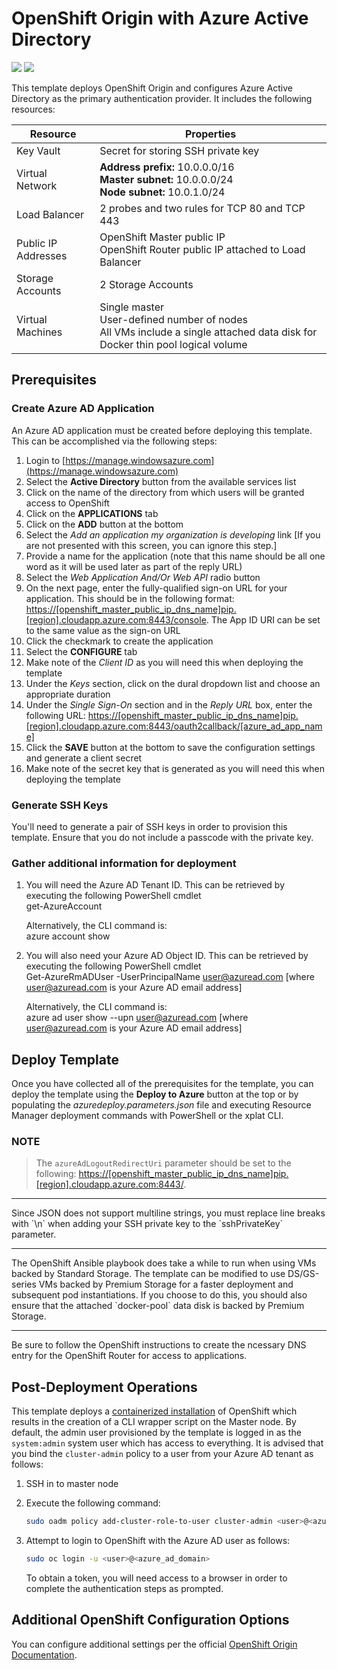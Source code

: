 # OpenShift Origin with Azure Active Directory

<a href="https://portal.azure.com/#create/Microsoft.Template/uri/https%3A%2F%2Fraw.githubusercontent.com%2Fharoldwongms%2Fopenshift-origin%2Fmaster%2Fazuredeploy.json" target="_blank"><img src="http://azuredeploy.net/deploybutton.png"/></a>
<a href="http://armviz.io/#/?load=https%3A%2F%2Fraw.githubusercontent.com%2Fanweiss%2Fazure-quickstart-templates%2Fopenshift-origin-rhel%2Fopenshift-origin-rhel%2Fazuredeploy.json" target="_blank">
    <img src="http://armviz.io/visualizebutton.png"/>
</a>

This template deploys OpenShift Origin and configures Azure Active Directory as the primary authentication provider. It includes the following resources:

|Resource           |Properties                                                                                                                          |
|-------------------|------------------------------------------------------------------------------------------------------------------------------------|
|Key Vault          |Secret for storing SSH private key                                                                                                  |
|Virtual Network    |**Address prefix:** 10.0.0.0/16<br />**Master subnet:** 10.0.0.0/24<br />**Node subnet:** 10.0.1.0/24                               |
|Load Balancer      |2 probes and two rules for TCP 80 and TCP 443                                                                                       |
|Public IP Addresses|OpenShift Master public IP<br />OpenShift Router public IP attached to Load Balancer                                                |
|Storage Accounts   |2 Storage Accounts                                                                                                                  |
|Virtual Machines   |Single master<br />User-defined number of nodes<br />All VMs include a single attached data disk for Docker thin pool logical volume|

## Prerequisites

### Create Azure AD Application

An Azure AD application must be created before deploying this template. This can be accomplished via the following steps:

1. Login to [https://manage.windowsazure.com](https://manage.windowsazure.com)
2. Select the **Active Directory** button from the available services list
3. Click on the name of the directory from which users will be granted access to OpenShift
4. Click on the **APPLICATIONS** tab
5. Click on the **ADD** button at the bottom
6. Select the *Add an application my organization is developing* link [If you are not presented with this screen, you can ignore this step.]
7. Provide a name for the application (note that this name should be all one word as it will be used later as part of the reply URL)
8. Select the *Web Application And/Or Web API* radio button
9. On the next page, enter the fully-qualified sign-on URL for your application. This should be in the following format: [https://[openshift_master_public_ip_dns_name]pip.[region].cloudapp.azure.com:8443/console](). The App ID URI can be set to the same value as the sign-on URL
11. Click the checkmark to create the application
12. Select the **CONFIGURE** tab
13. Make note of the *Client ID* as you will need this when deploying the template
14. Under the *Keys* section, click on the dural dropdown list and choose an appropriate duration 
15. Under the *Single Sign-On* section and in the *Reply URL* box, enter the following URL: [https://[openshift_master_public_ip_dns_name]pip.[region].cloudapp.azure.com:8443/oauth2callback/[azure_ad_app_name]]()
16. Click the **SAVE** button at the bottom to save the configuration settings and generate a client secret
17. Make note of the secret key that is generated as you will need this when deploying the template

### Generate SSH Keys

You'll need to generate a pair of SSH keys in order to provision this template. Ensure that you do not include a passcode with the private key.

### Gather additional information for deployment

1. You will need the Azure AD Tenant ID.  This can be retrieved by executing the following PowerShell cmdlet </br>
     get-AzureAccount </br>

	Alternatively, the CLI command is: </br>
		azure account show

2. You will also need your Azure AD Object ID.  This can be retrieved by executing the following PowerShell cmdlet </br>
     Get-AzureRmADUser -UserPrincipalName user@azuread.com [where user@azuread.com is your Azure AD email address] </br>
	
	Alternatively, the CLI command is: </br>
		azure ad user show --upn user@azuread.com [where user@azuread.com is your Azure AD email address]

## Deploy Template

Once you have collected all of the prerequisites for the template, you can deploy the template using the **Deploy to Azure** button at the top or by populating the *azuredeploy.parameters.json* file and executing Resource Manager deployment commands with PowerShell or the xplat CLI.

### NOTE

> The `azureAdLogoutRedirectUri` parameter should be set to the following: [https://[openshift_master_public_ip_dns_name]pip.[region].cloudapp.azure.com:8443/]().
<hr />
Since JSON does not support multiline strings, you must replace line breaks with `\n` when adding your SSH private key to the `sshPrivateKey` parameter. 
<hr />
The OpenShift Ansible playbook does take a while to run when using VMs backed by Standard Storage. The template can be modified to use DS/GS-series VMs backed by Premium Storage for a faster deployment and subsequent pod instantiations. If you choose to do this, you should also ensure that the attached `docker-pool` data disk is backed by Premium Storage.
<hr />
Be sure to follow the OpenShift instructions to create the ncessary DNS entry for the OpenShift Router for access to applications.

## Post-Deployment Operations

This template deploys a [containerized installation](https://docs.openshift.org/latest/install_config/install/rpm_vs_containerized.html) of OpenShift which results in the creation of a CLI wrapper script on the Master node. By default, the admin user provisioned by the template is logged in as the `system:admin` system user which has access to everything. It is advised that you bind the `cluster-admin` policy to a user from your Azure AD tenant as follows:

1. SSH in to master node
2. Execute the following command:

   ```sh
   sudo oadm policy add-cluster-role-to-user cluster-admin <user>@<azure_ad_domain>
   ```

3. Attempt to login to OpenShift with the Azure AD user as follows:

   ```sh
   sudo oc login -u <user>@<azure_ad_domain>
   ```
   
   To obtain a token, you will need access to a browser in order to complete the authentication steps as prompted.
 
## Additional OpenShift Configuration Options
 
You can configure additional settings per the official [OpenShift Origin Documentation](https://docs.openshift.org/latest/welcome/index.html).
